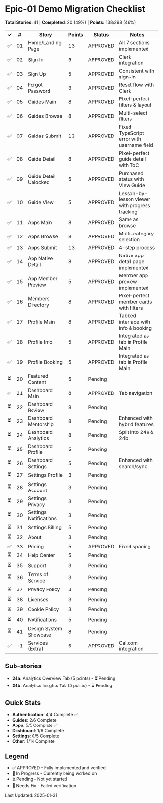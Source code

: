 # Epic-01 Demo Migration Checklist

**Total Stories:** 41 | **Completed:** 20 (49%) | **Points:** 138/298 (46%)

| ✓ | # | Story | Points | Status | Notes |
|---|---|-------|--------|--------|-------|
| ✅ | 01 | Home/Landing Page | 13 | APPROVED | All 7 sections implemented |
| ✅ | 02 | Sign In | 5 | APPROVED | Clerk integration |
| ✅ | 03 | Sign Up | 5 | APPROVED | Consistent with sign-in |
| ✅ | 04 | Forgot Password | 3 | APPROVED | Reset flow with Clerk |
| ✅ | 05 | Guides Main | 8 | APPROVED | Pixel-perfect filters & layout |
| ✅ | 06 | Guides Browse | 8 | APPROVED | Multi-select filters |
| ✅ | 07 | Guides Submit | 13 | APPROVED | Fixed TypeScript error with username field |
| ✅ | 08 | Guide Detail | 8 | APPROVED | Pixel-perfect guide detail with ToC |
| ✅ | 09 | Guide Detail Unlocked | 5 | APPROVED | Purchased status with View Guide |
| ✅ | 10 | Guide View | 5 | APPROVED | Lesson-by-lesson viewer with progress tracking |
| ✅ | 11 | Apps Main | 8 | APPROVED | Same as browse |
| ✅ | 12 | Apps Browse | 8 | APPROVED | Multi-category selection |
| ✅ | 13 | Apps Submit | 13 | APPROVED | 4-step process |
| ✅ | 14 | App Native Detail | 8 | APPROVED | Native app detail page implemented |
| ✅ | 15 | App Member Preview | 5 | APPROVED | Member app preview implemented |
| ✅ | 16 | Members Directory | 8 | APPROVED | Pixel-perfect member cards with filters |
| ✅ | 17 | Profile Main | 8 | APPROVED | Tabbed interface with info & booking |
| ✅ | 18 | Profile Info | 5 | APPROVED | Integrated as tab in Profile Main |
| ✅ | 19 | Profile Booking | 5 | APPROVED | Integrated as tab in Profile Main |
| ⏳ | 20 | Featured Content | 5 | Pending | |
| ✅ | 21 | Dashboard Main | 8 | APPROVED | Tab navigation |
| ⏳ | 22 | Dashboard Review | 8 | Pending | |
| ⏳ | 23 | Dashboard Mentorship | 8 | Pending | Enhanced with hybrid features |
| ⏳ | 24 | Dashboard Analytics | 8 | Pending | Split into 24a & 24b |
| ⏳ | 25 | Dashboard Profile | 5 | Pending | |
| ⏳ | 26 | Dashboard Settings | 5 | Pending | Enhanced with search/sync |
| ⏳ | 27 | Settings Profile | 3 | Pending | |
| ⏳ | 28 | Settings Account | 3 | Pending | |
| ⏳ | 29 | Settings Privacy | 3 | Pending | |
| ⏳ | 30 | Settings Notifications | 3 | Pending | |
| ⏳ | 31 | Settings Billing | 5 | Pending | |
| ⏳ | 32 | About | 3 | Pending | |
| ✅ | 33 | Pricing | 5 | APPROVED | Fixed spacing |
| ⏳ | 34 | Help Center | 5 | Pending | |
| ⏳ | 35 | Support | 3 | Pending | |
| ⏳ | 36 | Terms of Service | 3 | Pending | |
| ⏳ | 37 | Privacy Policy | 3 | Pending | |
| ⏳ | 38 | Licenses | 3 | Pending | |
| ⏳ | 39 | Cookie Policy | 3 | Pending | |
| ⏳ | 40 | Notifications | 5 | Pending | |
| ⏳ | 41 | Design System Showcase | 8 | Pending | |
| ✅ | +1 | Services (Extra) | 5 | APPROVED | Cal.com integration |

## Sub-stories
- **24a**: Analytics Overview Tab (5 points) - ⏳ Pending
- **24b**: Analytics Insights Tab (5 points) - ⏳ Pending

## Quick Stats
- **Authentication**: 4/4 Complete ✅
- **Guides**: 2/6 Complete 
- **Apps**: 5/5 Complete ✅
- **Dashboard**: 1/6 Complete
- **Settings**: 0/5 Complete
- **Other**: 1/14 Complete

## Legend
- ✅ APPROVED - Fully implemented and verified
- 🔄 In Progress - Currently being worked on
- ⏳ Pending - Not yet started
- 🔧 Needs Fix - Failed verification

Last Updated: 2025-01-31